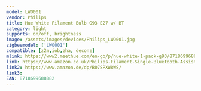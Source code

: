 ```yaml
---
model: LWO001
vendor: Philips
title: Hue White Filament Bulb G93 E27 w/ BT
category: light
supports: on/off, brightness
image: /assets/images/devices/Philips_LWO001.jpg
zigbeemodel: ['LWO001']
compatible: [z2m,iob,zha, deconz]
mlink: https://www2.meethue.com/en-gb/p/hue-white-1-pack-g93/8718699688882
link: https://www.amazon.co.uk/Philips-Filament-Single-Bluetooth-Assistant/dp/B07SPXW8WS/
link2: https://www.amazon.de/dp/B07SPXW8WS/
link3: 
EAN: 8718699688882
---
```

